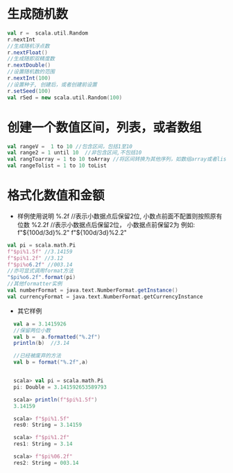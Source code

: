 # 生成随机数
  ```scala
  val r =  scala.util.Random
  r.nextInt
  //生成随机浮点数
  r.nextFloat()
  //生成随即双精度数
  r.nextDouble()
  //设置随机数的范围
  r.nextInt(100)
  //设置种子, 创建后，或者创建前设置
  r.setSeed(100)
  val rSed = new scala.util.Random(100)
  
  ```
  
# 创建一个数值区间，列表，或者数组
  ```scala
  val rangeV =  1 to 10 //包含区间，包括1至10
  val range2 = 1 until 10  //非包含区间,不包括10
  val rangToarray = 1 to 10 toArray //将区间转换为其他序列，如数组array或者list
  val rangeTolist = 1 to 10 toList
  ```
  
# 格式化数值和金额
  - 样例使用说明
  %.2f  //表示小数据点后保留2位, 小数点前面不配置则按照原有位数
  %2.2f  //表示小数据点后保留2位， 小数据点前保留2为
  例如:
  f"${100d/3d}%.2"
  f"${100d/3d}%2.2"

  ```scala
  val pi = scala.math.Pi
  f"$pi%1.5f" //3.14159
  f"$pi%1.2f" //3.12
  f"$pi%o6.2f" //003.14
  //亦可显式调用format方法
  "$pi%o6.2f".format(pi)
  //其他formatter实例
  val numberFormat = java.text.NumberFormat.getInstance()
  val currencyFormat = java.text.NumberFormat.getCurrencyInstance
  ```
  - 其它样例
```scala
  val a = 3.1415926
  //保留两位小数
  val b =  a.formatted("%.2f")
  println(b)  //3.14

  //已经被废弃的方法
  val b = format("%.2f",a)


  scala> val pi = scala.math.Pi
  pi: Double = 3.141592653589793

  scala> println(f"$pi%1.5f")
  3.14159

  scala> f"$pi%1.5f"
  res0: String = 3.14159

  scala> f"$pi%1.2f"
  res1: String = 3.14

  scala> f"$pi%06.2f"
  res2: String = 003.14
```